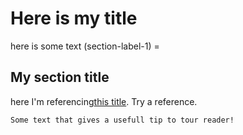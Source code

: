 # Here is my title
here is some text
(section-label-1) = 
## My section title
here I'm referencing[this title](section-label-1). Try a reference[](section-label-1).
```{tip}
Some text that gives a usefull tip to tour reader!
```
